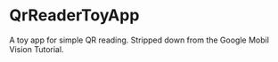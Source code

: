 # QrReaderToyApp
A toy app for simple QR reading. Stripped down from the Google Mobil Vision Tutorial.
